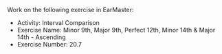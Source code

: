 Work on the following exercise in EarMaster:
- Activity: Interval Comparison
- Exercise Name: Minor 9th, Major 9th, Perfect 12th, Minor 14th & Major 14th - Ascending
- Exercise Number: 20.7
